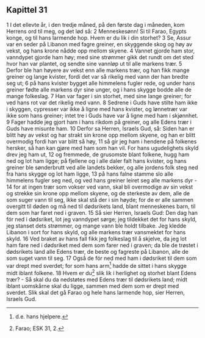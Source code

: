 ## Kapittel 31

1 I det ellevte år, i den tredje måned, på den første dag i måneden, kom Herrens ord til meg, og det lød så:
2 Menneskesønn! Si til Farao, Egypts konge, og til hans larmende hop. Hvem er du lik i din storhet?
3 Se, Assur var en seder på Libanon med fagre greiner, en skyggende skog og høy av vekst, og hans krone nådde opp mellom skyene.
4 Vannet gjorde ham stor, vanndypet gjorde ham høy; med sine strømmer gikk det rundt om det sted hvor han var plantet, og sendte sine vannløp ut til alle markens trær.
5 Derfor ble han høyere av vekst enn alle markens trær, og han fikk mange greiner og lange kvister, fordi det var så rikelig med vann der han bredte seg ut;
6 på hans kvister bygget alle himmelens fugler rede, og under hans greiner fødte alle markens dyr sine unger, og i hans skygge bodde alle de mange folkeslag.
7 Han var fager i sin storhet, med sine lange greiner; for ved hans rot var det rikelig med vann.
8 Sedrene i Guds have stilte ham ikke i skyggen, cypresser var ikke å ligne med hans kvister, og lønnetrær var ikke som hans greiner; intet tre i Guds have var å ligne med ham i skjønnhet.
9 Fager hadde jeg gjort ham i hans rikdom på greiner, og alle Edens trær i Guds have misunte ham.
10 Derfor sa Herren, Israels Gud, så: Siden han er blitt høy av vekst og har strakt sin krone opp mellom skyene, og han er blitt overmodig fordi han var blitt så høy,
11 så gir jeg ham i hendene på folkenes hersker, så han kan gjøre med ham som han vil. For hans ugudelighets skyld drev jeg ham ut,
12 og fremmede, de grusomste blant folkene, hugg ham ned og lot ham ligge; på fjellene og i alle daler falt hans kvister, og hans greiner ble sønderbrutt ved alle landets bekker, og alle jordens folk steg ned fra hans skygge og lot ham ligge,
13 på hans falne stamme slo alle himmelens fugler seg ned, og ved hans greiner leiret seg alle markens dyr -
14 for at ingen trær som vokser ved vann, skal bli overmodige av sin vekst og strekke sin krone opp mellom skyene, og de sterkeste av dem, alle de som suger vann til seg, ikke skal stå der i sin høyde; for de er alle sammen overgitt til døden og må ned til dødsrikets land, blant menneskenes barn, til dem som har faret ned i graven.
15 Så sier Herren, Israels Gud: Den dag han fór ned i dødsriket, lot jeg vanndypet sørge; jeg tildekket det for hans skyld, jeg stanset dets strømmer, og mange vann ble holdt tilbake. Jeg kledde Libanon i sort for hans skyld, og alle markens trær vansmektet for hans skyld.
16 Ved braket av hans fall fikk jeg folkeslag til å skjelve, da jeg lot ham fare ned i dødsriket med dem som farer ned i graven; da ble de trøstet i dødsrikets land alle Edens trær, de beste og fagreste på Libanon, alle de som suget vann til seg.
17 Også de fór ned med ham i dødsriket til dem som var drept med sverdet; for som hans arm[^1] hadde de sittet i hans skygge midt iblant folkene.
18 Hvem er du[^2] slik lik i herlighet og storhet blant Edens trær? - Så skal du da nedstøtes med Edens trær til dødsrikets land; midt iblant uomskårne skal du ligge, sammen med dem som er drept med sverdet. Slik skal det gå Farao og hele hans larmende hop, sier Herren, Israels Gud.

[^1]:  d.e. hans hjelpere.
[^2]:  Farao; ESK 31, 2.
